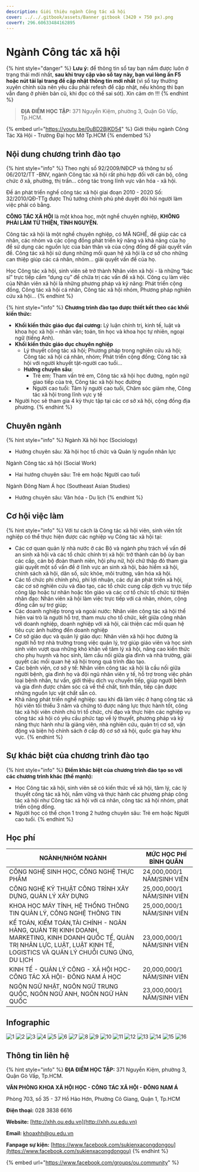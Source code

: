 ```yaml
---
description: Giới thiệu ngành Công tác xã hội
cover: ../../.gitbook/assets/Banner gitbook (3420 × 750 px).png
coverY: 296.60633484162895
---
```


# Ngành Công tác xã hội

{% hint style="danger" %}
**Lưu ý:** để thông tin sổ tay bạn nắm được luôn ở trạng thái mới nhất, **sau khi truy cập vào sổ tay này, bạn vui lòng ấn F5 hoặc nút tải lại trang để cập nhật thông tin mới nhất** (vì sổ tay thường xuyên chỉnh sửa nên yêu cầu phải refesh để cập nhật, nếu không thì bạn vẫn đang ở phiên bản cũ, khi đọc có thể sai sót). Xin cảm ơn !!!
{% endhint %}

> **ĐỊA ĐIỂM HỌC TẬP:** 371 Nguyễn Kiệm, phường 3, Quận Gò Vấp, Tp.HCM.

{% embed url="https://youtu.be/0uBD2BjKD54" %}
Giới thiệu ngành Công Tác Xã Hội - Trường Đại học Mở Tp.HCM
{% endembed %}

## Nội dung chương trình đào tạo

{% hint style="info" %}
Theo nghị số 92/2009/NĐCP và thông tư số 06/2012/TT -BNV, ngành Công tác xã hội rất phù hợp đối với cán bộ, công chức ở xã, phường, thị trấn… công tác trong lĩnh vực văn hóa - xã hội.

Đề án phát triển nghề công tác xã hội giai đoạn 2010 - 2020 Số: 32/2010/QĐ-TTg được Thủ tướng chính phủ phê duyệt đòi hỏi người làm việc phải có bằng.

**CÔNG TÁC XÃ HỘI** là một khoa học, một nghề chuyên nghiệp, **KHÔNG PHẢI LÀM TỪ THIỆN, TÌNH NGUYỆN.**

Công tác xã hội là một nghề chuyên nghiệp, có MÃ NGHỀ, để giúp các cá nhân, các nhóm và các cộng đồng phát triển kỹ năng và khả năng của họ để sử dụng các nguồn lực của bản thân và của cộng đồng để giải quyết vấn đề. Công tác xã hội sử dụng những mối quan hệ xã hội là cơ sở cho những can thiệp giúp các cá nhân, nhóm… giải quyết vấn đề của họ.

Học Công tác xã hội, sinh viên sẽ trở thành Nhân viên xã hội - là những “bác sĩ” trực tiếp cầm “dụng cụ” để chữa trị các vấn đề xã hội. Công cụ làm việc của Nhân viên xã hội là những phương pháp và kỹ năng: Phát triển cộng đồng, Công tác xã hội cá nhân, Công tác xã hội nhóm, Phương pháp nghiên cứu xã hội…
{% endhint %}

{% hint style="info" %}
**Chương trình đào tạo được thiết kết theo các khối kiến thức:**

* **Khối kiến thức giáo dục đại cương:** Lý luận chính trị, kinh tế, luật và khoa học xã hội – nhân văn; toán, tin học và khoa học tự nhiên, ngoại ngữ (tiếng Anh).
* **Khối kiến thức giáo dục chuyên nghiệp**
  * Lý thuyết công tác xã hội; Phương pháp trong nghiên cứu xã hội; Công tác xã hội cá nhân, nhóm; Phát triển cộng đồng; Công tác xã hội với người khuyết tật-người cao tuổi…
  * **Hướng chuyên sâu:**
    * Trẻ em: Tham vấn trẻ em, Công tác xã hội học đường, ngôn ngữ giao tiếp của trẻ, Công tác xã hội học đường
    * Người cao tuổi: Tâm lý người cao tuổi, Chăm sóc giảm nhẹ, Công tác xã hội trong lĩnh vực y tế
* Người học sẽ tham gia 4 kỳ thực tập tại các cơ sở xã hội, cộng đồng địa phương.
{% endhint %}

## Chuyên ngành

{% hint style="info" %}
Ngành Xã hội học (Sociology)

* Hướng chuyên sâu: Xã hội học tổ chức và Quản lý nguồn nhân lực

Ngành Công tác xã hội (Social Work)

* Hai hướng chuyên sâu: Trẻ em hoặc Người cao tuổi

Ngành Đông Nam Á học (Southeast Asian Studies)

* Hướng chuyên sâu: Văn hóa - Du lịch
{% endhint %}

## Cơ hội việc làm

{% hint style="info" %}
Với tư cách là Công tác xã hội viên, sinh viên tốt nghiệp có thể thực hiện được các nghiệp vụ Công tác xã hội tại:

* Các cơ quan quản lý nhà nước ở các Bộ và ngành phụ trách về vấn đề an sinh xã hội và các tổ chức chính trị xã hội: trở thành cán bộ ủy ban các cấp, cán bộ đoàn thanh niên, hội phụ nữ, hội chữ thập đỏ tham gia giải quyết một số vấn đề ở lĩnh vực an sinh xã hội, bảo hiểm xã hội, chính sách xã hội, dân số, sức khỏe, môi trường, văn hóa xã hội.
* Các tổ chức phi chính phủ, phi lợi nhuận, các dự án phát triển xã hội, các cơ sở nghiên cứu và đào tạo, các tổ chức cung cấp dịch vụ trực tiếp công lập hoặc tư nhân hoặc tôn giáo và các cơ tổ chức tổ chức từ thiện nhân đạo: Nhân viên xã hội làm việc trực tiếp với cá nhân, nhóm, cộng đồng cần sự trợ giúp;
* Các doanh nghiệp trong và ngoài nước: Nhân viên công tác xã hội thể hiện vai trò là người hỗ trợ, tham mưu cho tổ chức, kết giữa công nhân với doanh nghiệp, doanh nghiệp với xã hội, cải thiện các mối quan hệ tiêu cực ảnh hưởng đến doanh nghiệp
* Cơ sở giáo dục và quản lý giáo dục: Nhân viên xã hội học đường là người hỗ trợ nhà trường trong việc quản lý, trợ giúp giáo viên và học sinh sinh viên vượt qua những khó khăn về tâm lý xã hội, nâng cao kiến thức cho phụ huynh và học sinh, làm cầu nối giữa gia đình và nhà trường, giải quyết các mối quan hệ xã hội trong quá trình đào tạo.
* Các bệnh viện, cơ sở y tế: Nhân viên công tác xã hội là cầu nối giữa người bệnh, gia đình họ và đội ngũ nhân viên y tế, hỗ trợ trong việc phân loại bệnh nhân, tư vấn, giới thiệu dịch vụ chuyển tiếp, giúp người bệnh và gia đình được chăm sóc cả về thể chất, tinh thần, tiếp cận được những nguồn lực vật chất sẵn có.
* Khả năng phát triển nghề nghiệp: sau khi đã làm việc ở hạng công tác xã hội viên tối thiểu 3 năm và chứng tỏ được năng lực thực hành tốt, công tác xã hội viên chính chủ trì tổ chức, chỉ đạo và thực hiện các nghiệp vụ công tác xã hội có yêu cầu phức tạp về lý thuyết, phương pháp và kỹ năng thực hành như là giảng viên, nhà nghiên cứu, quản trị cơ sở, vận động và biện hộ chính sách ở cấp độ cơ sở xã hội, quốc gia hay khu vực.
{% endhint %}

## Sự khác biệt của chương trình đào tạo

{% hint style="info" %}
**Điểm khác biệt của chương trình đào tạo so với các chương trình khác (thế mạnh):**

* Học Công tác xã hội, sinh viên sẽ có kiến thức về xã hội, tâm lý, các lý thuyết công tác xã hội, nắm vững và thực hành các phương pháp công tác xã hội như Công tác xã hội với cá nhân, công tác xã hội nhóm, phát triển cộng đồng.
* Người học có thể chọn 1 trong 2 hướng chuyên sâu: Trẻ em hoặc Người cao tuổi.
{% endhint %}

## Học phí

| NGÀNH/NHÓM NGÀNH                                                                                                                                                                  | MỨC HỌC PHÍ BÌNH QUÂN      |
| --------------------------------------------------------------------------------------------------------------------------------------------------------------------------------- | -------------------------- |
| CÔNG NGHỆ SINH HỌC, CÔNG NGHỆ THỰC PHẨM                                                                                                                                           | 24,000,000/1 NĂM/SINH VIÊN |
| CÔNG NGHỆ KỸ THUẬT CÔNG TRÌNH XÂY DỰNG, QUẢN LÝ XÂY DỰNG                                                                                                                          | 25,000,000/1 NĂM/SINH VIÊN |
| KHOA HỌC MÁY TÍNH, HỆ THỐNG THÔNG TIN QUẢN LÝ, CÔNG NGHỆ THÔNG TIN                                                                                                                | 25,000,000/1 NĂM/SINH VIÊN |
| KẾ TOÁN, KIỂM TOÁN,TÀI CHÍNH - NGÂN HÀNG, QUẢN TRỊ KINH DOANH, MARKETING, KINH DOANH QUỐC TẾ, QUẢN TRỊ NHÂN LỰC, LUẬT, LUẬT KINH TẾ, LOGISTICS VÀ QUẢN LÝ CHUỖI CUNG ỨNG, DU LỊCH | 23,000,000/1 NĂM/SINH VIÊN |
| KINH TẾ - QUẢN LÝ CÔNG - XÃ HỘI HỌC- CÔNG TÁC XÃ HỘI- ĐÔNG NAM Á HỌC                                                                                                              | 20,000,000/1 NĂM/SINH VIÊN |
| NGÔN NGỮ NHẬT, NGÔN NGỮ TRUNG QUỐC, NGÔN NGỮ ANH, NGÔN NGỮ HÀN QUỐC                                                                                                               | 23,000,000/1 NĂM/SINH VIÊN |

## Infographic

![1](<../../.gitbook/assets/1 - tiêu đề (8).png>) ![2](<../../.gitbook/assets/2 - giới thiệu chung (4).png>) ![3](<../../.gitbook/assets/3 - đầu ra - việc làm.png>) ![4](<../../.gitbook/assets/4 - NGÀNH CÔNG TÁC XÃ HỘI.png>) ![5](<../../.gitbook/assets/5 - NGÀNH CÔNG TÁC XÃ HỘI.png>) ![6](<../../.gitbook/assets/6 - NGÀNH CÔNG TÁC XÃ HỘI.png>) ![7](<../../.gitbook/assets/7 - ngành - chuyên ngành.png>) ![8](<../../.gitbook/assets/8 - chuyên ngành 1.png>) ![9](<../../.gitbook/assets/9 - NGÀNH CÔNG TÁC XÃ HỘI.png>) ![10](<../../.gitbook/assets/10 - NGÀNH CÔNG TÁC XÃ HỘI.png>) ![11](<../../.gitbook/assets/11 - ngành - chuyên ngành.png>) ![12](<../../.gitbook/assets/12 - NGÀNH Đông Nam Á học.png>) ![13](<../../.gitbook/assets/13 - NGÀNH Đông Nam Á học.png>) ![14](<../../.gitbook/assets/15 - học phí (3).png>) ![15](<../../.gitbook/assets/16 - học phí (2).png>) ![16](<../../.gitbook/assets/17 - LIÊN HỆ.png>)

## Thông tin liên hệ

{% hint style="info" %}
**ĐỊA ĐIỂM HỌC TẬP:** 371 Nguyễn Kiệm, phường 3, Quận Gò Vấp, Tp.HCM.

**VĂN PHÒNG KHOA XÃ HỘI HỌC - CÔNG TÁC XÃ HỘI - ĐÔNG NAM Á**

Phòng 703, số 35 - 37 Hồ Hảo Hớn, Phường Cô Giang, Quận 1, Tp.HCM

**Điện thoại:** 028 3838 6616

**Website:** [http://xhh.ou.edu.vn](http://xhh.ou.edu.vn)

**Email:** [khoaxhh@ou.edu.vn](mailto:khoaxhh@ou.edu.vn)

**Fanpage sự kiện:** [https://www.facebook.com/sukienxacongdongou](https://www.facebook.com/sukienxacongdongou)
{% endhint %}

{% embed url="https://www.facebook.com/groups/ou.community" %}
